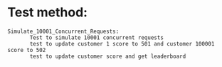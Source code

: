 


# Test method: 
    Simulate_10001_Concurrent_Requests:
	       Test to simulate 10001 concurrent requests
           test to update customer 1 score to 501 and customer 100001 score to 502
           test to update customer score and get leaderboard
    